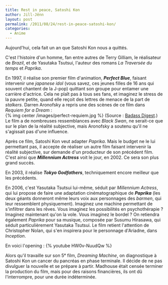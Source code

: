 ```yaml
---
title: Rest in peace, Satoshi Kon
author: Jill-Jênn
layout: post
permalink: /2011/08/24/rest-in-peace-satoshi-kon/
categories:
  - Anime
---
```

Aujourd'hui, cela fait un an que Satoshi Kon nous a quittés.

C'est l'histoire d'un homme, fan entre autres de Terry Gilliam, le réalisateur de *Brazil*, et de Yasutaka Tsutsui, l'auteur des romans *La Traversée du temps* et *Paprika*.

En 1997, il réalise son premier film d'animation, ***Perfect Blue***, faisant intervenir une *japanese idol* (vous savez, ces jeunes filles de 16 ans qui souvent chantent de la J-pop) quittant son groupe pour entamer une carrière d'actrice. Cela ne plaît pas à tous ses fans, et imaginez le stress de la pauvre petite, quand elle reçoit des lettres de menace de la part de *stalkers*. Darren Aronofsky a repris une des scènes de ce film dans *Requiem for a Dream* :  
{% img center /images/perfect-requiem.jpg %}
(Source : [Badass Digest][2].)  
Le film a de nombreuses ressemblances avec *Black Swan*, ne serait-ce que sur le plan de la réalité subjective, mais Aronofsky a soutenu qu'il ne s'agissait pas d'une influence.

 [2]: http://www.badassdigest.com/2010/12/14/borders-line-is-black-swan-the-perfect-blue-remake-weve-been-waiting-for

Après ce film, Satoshi Kon veut adapter *Paprika*. Mais le budget ne le lui permettant pas, il accepte de réaliser un autre film faisant intervenir la réalité subjective, sur demande d'un producteur de son précédent film. C'est ainsi que ***Millennium Actress*** voit le jour, en 2002. Ce sera son plus grand succès.

En 2003, il réalise ***Tokyo Godfathers***, techniquement encore meilleur que les précédents.

En 2006, c'est Yasutaka Tsutsui lui-même, séduit par *Millennium Actress*, qui lui propose de faire une adaptation cinématographique de ***Paprika*** (les deux géants donneront même leurs voix aux personnages des *barmen*, qui leur ressemblent physiquement). Imaginez une machine permettant de s'infiltrer dans les rêves. Vous imaginez les possibilités en psychothérapie ? Imaginez maintenant qu'on la vole. Vous imaginez le bordel ? On retiendra également *Paprika* pour sa musique, composée par Susumu Hirasawa, qui séduit particulièrement Yasutaka Tsutsui. Le film retient l'attention de Christopher Nolan, qui s'en inspirera pour le personnage d'Ariadne, dans *Inception*.

En voici l'opening :
{% youtube HW0v-NuudQw %}

Alors qu'il travaille sur son 5ᵉ film, *Dreaming Machine*, on diagnostique à Satoshi Kon un cancer du pancréas en phase terminale. Il décide de ne pas divulguer la nouvelle et se prépare à partir. Madhouse était censée terminer la production du film, mais pour des raisons financières, ils ont dû l'interrompre, pour une durée indéterminée.